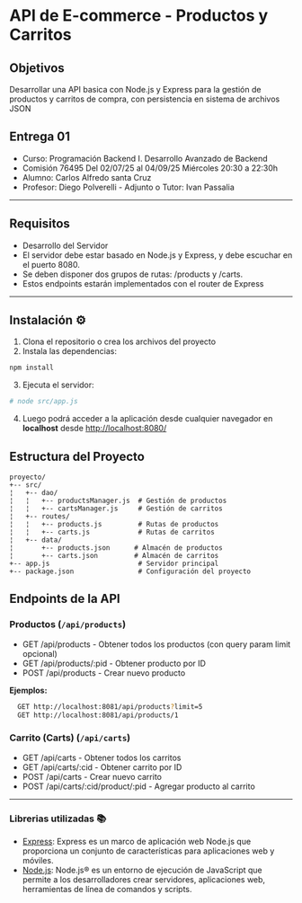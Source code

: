 
# API de E-commerce - Productos y Carritos

## Objetivos

Desarrollar una API basica con Node.js y Express para la gestión de productos y carritos de compra, con persistencia en sistema de archivos JSON

## Entrega 01
- Curso: Programación Backend I. Desarrollo Avanzado de Backend 
- Comisión 76495 Del 02/07/25 al 04/09/25 Miércoles 20:30 a 22:30h
- Alumno:  Carlos Alfredo santa Cruz
- Profesor: Diego Polverelli - Adjunto o Tutor: Ivan Passalia

---

## Requisitos
- Desarrollo del Servidor
- El servidor debe estar basado en Node.js y Express, y debe escuchar en el puerto 8080. 
- Se deben disponer dos grupos de rutas:  /products y /carts. 
- Estos endpoints estarán implementados con el router de Express

---
## Instalación  ⚙️

1. Clona el repositorio o crea los archivos del proyecto
2. Instala las dependencias:
```bash
npm install
```

3. Ejecuta el servidor:
```bash
# node src/app.js
```

4. Luego podrá acceder a la aplicación desde cualquier navegador en **localhost** desde [http://localhost:8080/](http://localhost:8080/)

## Estructura del Proyecto

```
proyecto/
+-- src/
¦   +-- dao/
¦   ¦   +-- productsManager.js  # Gestión de productos
¦   ¦   +-- cartsManager.js     # Gestión de carritos
¦   +-- routes/
¦   ¦   +-- products.js         # Rutas de productos
¦   ¦   +-- carts.js            # Rutas de carritos
¦   +-- data/
¦       +-- products.json      # Almacén de productos
¦       +-- carts.json         # Almacén de carritos
+-- app.js                      # Servidor principal
+-- package.json                # Configuración del proyecto

```

##  Endpoints de la API

### Productos (`/api/products`)

  - GET /api/products - Obtener todos los productos (con query param limit opcional)
  - GET /api/products/:pid - Obtener producto por ID
  - POST /api/products - Crear nuevo producto

**Ejemplos:**
```bash
  GET http://localhost:8081/api/products?limit=5
  GET http://localhost:8081/api/products/1
```

### Carrito (Carts) (`/api/carts`)
  - GET  /api/carts       - Obtener todos los carritos
  - GET  /api/carts/:cid  - Obtener carrito por ID
  - POST /api/carts       - Crear nuevo carrito
  - POST /api/carts/:cid/product/:pid - Agregar producto al carrito

---
### Librerias utilizadas  📚

- [Express](https://expressjs.com/): Express es un marco de aplicación web Node.js que proporciona un conjunto de características para aplicaciones web y móviles.
- [Node.js](https://nodejs.org/es): Node.js® es un entorno de ejecución de JavaScript que permite a los desarrolladores crear servidores, aplicaciones web, herramientas de línea de comandos y scripts.